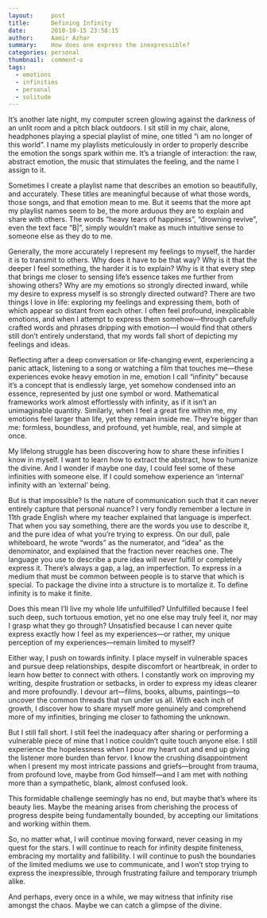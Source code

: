 ```yaml
---
layout:     post
title:      Defining Infinity
date:       2018-10-15 23:58:15
author:     Aamir Azhar
summary:    How does one express the inexpressible?
categories: personal
thumbnail:  comment-o
tags:
  - emotions
  - infinities
  - personal
  - solitude
---
```

It’s another late night, my computer screen glowing against the darkness of an unlit room and a pitch black outdoors. I sit still in my chair, alone, headphones playing a special playlist of mine, one titled “i am no longer of this world”. I name my playlists meticulously in order to properly describe the emotion the songs spark within me. It’s a triangle of interaction: the raw, abstract emotion, the music that stimulates the feeling, and the name I assign to it.

Sometimes I create a playlist name that describes an emotion so beautifully, and accurately.  These titles are meaningful because of what those words, those songs, and that emotion mean to me. But it seems that the more apt my playlist names seem to be, the more arduous they are to explain and share with others. The words “heavy tears of happiness”, “drowning revive”, even the text face “B|”, simply wouldn’t make as much intuitive sense to someone else as they do to me. 

Generally, the more accurately I represent my feelings to myself, the harder it is to transmit to others. Why does it have to be that way? Why is it that the deeper I feel something, the harder it is to explain? Why is it that every step that brings me closer to sensing life’s essence takes me further from showing others? Why are my emotions so strongly directed inward, while my desire to express myself is so strongly directed outward?
There are two things I love in life: exploring my feelings and expressing them, both of which appear so distant from each other. I often feel profound, inexplicable emotions, and when I attempt to express them somehow—through carefully crafted words and phrases dripping with emotion—I would find that others still don’t entirely understand, that my words fall short of depicting my feelings and ideas.

Reflecting after a deep conversation or life-changing event, experiencing a panic attack, listening to a song or watching a film that touches me—these experiences evoke heavy emotion in me, emotion I call “infinity” because it’s a concept that is endlessly large, yet somehow condensed into an essence, represented by just one symbol or word. Mathematical frameworks work almost effortlessly with infinity, as if it isn’t an unimaginable quantity. Similarly, when I feel a great fire within me, my emotions feel larger than life, yet they remain inside me. They’re bigger than me: formless, boundless, and profound, yet humble, real, and simple at once.

My lifelong struggle has been discovering how to share these infinities I know in myself. I want to learn how to extract the abstract, how to humanize the divine. And I wonder if maybe one day, I could feel some of these infinities with someone else. If I could somehow experience an ‘internal’ infinity with an ‘external’ being.

But is that impossible? Is the nature of communication such that it can never entirely capture that personal nuance? I very fondly remember a lecture in 11th grade English where my teacher explained that language is imperfect. That when you say something, there are the words you use to describe it, and the pure idea of what you’re trying to express. On our dull, pale whiteboard, he wrote “words” as the numerator, and “idea” as the denominator, and explained that the fraction never reaches one. The language you use to describe a pure idea will never fulfill or completely express it. There’s always a gap, a lag, an imperfection. To express in a medium that must be common between people is to starve that which is special. To package the divine into a structure is to mortalize it. To define infinity is to make it finite.

Does this mean I’ll live my whole life unfulfilled? Unfulfilled because I feel such deep, such tortuous emotion, yet no one else may truly feel it, nor may I grasp what they go through? Unsatisfied because I can never quite express exactly how I feel as my experiences—or rather, my unique perception of my experiences—remain limited to myself?

Either way, I push on towards infinity. I place myself in vulnerable spaces and pursue deep relationships, despite discomfort or heartbreak, in order to learn how better to connect with others. I constantly work on improving my writing, despite frustration or setbacks, in order to express my ideas clearer and more profoundly. I devour art—films, books, albums, paintings—to uncover the common threads that run under us all. With each inch of growth, I discover how to share myself more genuinely and comprehend more of my infinities, bringing me closer to fathoming the unknown.

But I still fall short. I still feel the inadequacy after sharing or performing a vulnerable piece of mine that I notice couldn’t quite touch anyone else. I still experience the hopelessness when I pour my heart out and end up giving the listener more burden than fervor. I know the crushing disappointment when I present my most intricate passions and griefs—brought from trauma, from profound love, maybe from God himself—and I am met with nothing more than a sympathetic, blank, almost confused look.

This formidable challenge seemingly has no end, but maybe that’s where its beauty lies. Maybe the meaning arises from cherishing the process of progress despite being fundamentally bounded, by accepting our limitations and working within them.

So, no matter what, I will continue moving forward, never ceasing in my quest for the stars. I will continue to reach for infinity despite finiteness, embracing my mortality and fallibility. I will continue to push the boundaries of the limited mediums we use to communicate, and I won’t stop trying to express the inexpressible, through frustrating failure and temporary triumph alike.

And perhaps, every once in a while, we may witness that infinity rise amongst the chaos. Maybe we can catch a glimpse of the divine.
